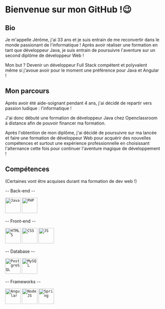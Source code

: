 # Bienvenue sur mon GitHub !😉

## Bio

Je m'appelle Jérôme, j'ai 33 ans et je suis entrain de me reconvertir dans le monde passionant de l'informatique !
Après avoir réaliser une formation en tant que développeur Java, je suis entrain de poursuivre l'aventure sur un second diplôme de développeur Web !

Mon but ? Devenir un développeur Full Stack compétent et polyvalent même si j'avoue avoir pour le moment une préférence pour Java et Angular !

## Mon parcours

Après avoir été aide-soignant pendant 4 ans, j'ai décidé de repartir vers passion ludique : l'informatique !

J'ai donc débuté une formation de développeur Java chez Openclassroom à distance afin de pouvoir financer ma formation.

Après l'obtention de mon diplôme, j'ai décidé de poursuivre sur ma lancée et faire une formation de développeur Web pour acquérir des nouvelles compétences et surtout une expérience professionnelle en choisissant l'alternance cette fois pour continuer l'aventure magique de développement !

## Compétences

(Certaines vont être acquises durant ma formation de dev web !)

-- Back-end --

<code><img height="50" src="https://cdn.icon-icons.com/icons2/2530/PNG/512/java_button_icon_151928.png" alt="Java"></code>
<code><img height="50" src="https://cdn.icon-icons.com/icons2/2530/PNG/512/php_button_icon_151926.png" alt="PHP"></code> 


-- Front-end --

<code><img height="50" src="https://cdn.icon-icons.com/icons2/2530/PNG/512/html_button_icon_151929.png" alt="HTML 5"></code>
<code><img height="50" src="https://cdn.icon-icons.com/icons2/2530/PNG/512/css_button_icon_151935.png" alt="CSS"></code>
<code><img height="50" src="https://cdn.icon-icons.com/icons2/2530/PNG/512/js_button_icon_151927.png" alt="JS"></code>

-- Database --

<code><img height="50" src="https://cdn.icon-icons.com/icons2/2415/PNG/512/postgresql_original_wordmark_logo_icon_146392.png" alt="PostgreSQL"></code>
<code><img height="50" src="https://cdn.icon-icons.com/icons2/2699/PNG/512/mysql_official_logo_icon_169938.png" alt="MySQL"></code>

-- Frameworks --

<code><img height="50" src="https://cdn.icon-icons.com/icons2/2530/PNG/128/angular_button_icon_151960.png" alt="Angular"></code>
<code><img height="50" src="https://cdn.icon-icons.com/icons2/2530/PNG/512/nodejs_larger_button_icon_151950.png" alt="NodeJS"></code>
<code><img height="50" src="https://spring.io/images/spring-logo-9146a4d3298760c2e7e49595184e1975.svg" alt="Spring"></code>



